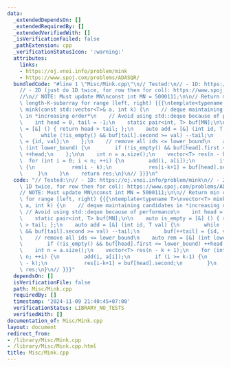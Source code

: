 ```yaml
---
data:
  _extendedDependsOn: []
  _extendedRequiredBy: []
  _extendedVerifiedWith: []
  _isVerificationFailed: false
  _pathExtension: cpp
  _verificationStatusIcon: ':warning:'
  attributes:
    links:
    - https://oj.vnoi.info/problem/mink
    - https://www.spoj.com/problems/ADASQR/
  bundledCode: "#line 1 \"Misc/Mink.cpp\"\n// Tested:\n// - 1D: https://oj.vnoi.info/problem/mink\n\
    // - 2D (just do 1D twice, for row then for col): https://www.spoj.com/problems/ADASQR/\n\
    //\n// NOTE: Must update MN\nconst int MN = 5000111;\n\n// Return min of each\
    \ length-K-subarray for range [left, right) {{{\ntemplate<typename T>\nvector<T>\
    \ mink(const std::vector<T>& a, int k) {\n    // deque maintaining candidates\
    \ in *increasing order*\n    // Avoid using std::deque because of performance\n\
    \    int head = 0, tail = -1;\n    static pair<int, T> buf[MN];\n\n    auto is_empty\
    \ = [&] () { return head > tail; };\n    auto add = [&] (int id, T val) {\n  \
    \      while (!is_empty() && buf[tail].second >= val) --tail;\n        buf[++tail]\
    \ = {id, val};\n    };\n    // remove all ids <= lower_bound\n    auto rem = [&]\
    \ (int lower_bound) {\n        if (!is_empty() && buf[head].first <= lower_bound)\
    \ ++head;\n    };\n\n    int n = a.size();\n    vector<T> res(n - k + 1);\n  \
    \  for (int i = 0; i < n; ++i) {\n        add(i, a[i]);\n        if (i >= k-1)\
    \ {\n            rem(i - k);\n            res[i-k+1] = buf[head].second;\n   \
    \     }\n    }\n    return res;\n}\n// }}}\n"
  code: "// Tested:\n// - 1D: https://oj.vnoi.info/problem/mink\n// - 2D (just do\
    \ 1D twice, for row then for col): https://www.spoj.com/problems/ADASQR/\n//\n\
    // NOTE: Must update MN\nconst int MN = 5000111;\n\n// Return min of each length-K-subarray\
    \ for range [left, right) {{{\ntemplate<typename T>\nvector<T> mink(const std::vector<T>&\
    \ a, int k) {\n    // deque maintaining candidates in *increasing order*\n   \
    \ // Avoid using std::deque because of performance\n    int head = 0, tail = -1;\n\
    \    static pair<int, T> buf[MN];\n\n    auto is_empty = [&] () { return head\
    \ > tail; };\n    auto add = [&] (int id, T val) {\n        while (!is_empty()\
    \ && buf[tail].second >= val) --tail;\n        buf[++tail] = {id, val};\n    };\n\
    \    // remove all ids <= lower_bound\n    auto rem = [&] (int lower_bound) {\n\
    \        if (!is_empty() && buf[head].first <= lower_bound) ++head;\n    };\n\n\
    \    int n = a.size();\n    vector<T> res(n - k + 1);\n    for (int i = 0; i <\
    \ n; ++i) {\n        add(i, a[i]);\n        if (i >= k-1) {\n            rem(i\
    \ - k);\n            res[i-k+1] = buf[head].second;\n        }\n    }\n    return\
    \ res;\n}\n// }}}"
  dependsOn: []
  isVerificationFile: false
  path: Misc/Mink.cpp
  requiredBy: []
  timestamp: '2024-11-09 21:40:45+07:00'
  verificationStatus: LIBRARY_NO_TESTS
  verifiedWith: []
documentation_of: Misc/Mink.cpp
layout: document
redirect_from:
- /library/Misc/Mink.cpp
- /library/Misc/Mink.cpp.html
title: Misc/Mink.cpp
---
```


